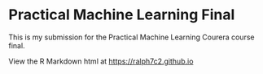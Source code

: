 # Practical Machine Learning Final

This is my submission for the Practical Machine Learning Courera course final.

View the R Markdown html at https://ralph7c2.github.io
